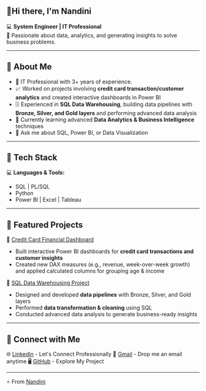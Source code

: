 ## 👋Hi there, I'm Nandini

💻 **System Engineer | IT Professional**  
🔎 Passionate about data, analytics, and generating insights to solve business problems.  

---

## 🔹 About Me  
- 🏢 IT Professional with 3+ years of experience. 
- 📈 Worked on projects involving **credit card transaction/customer analytics** and created interactive dashboards in Power BI  
- 🗄️ Experienced in **SQL Data Warehousing**, building data pipelines with **Bronze, Silver, and Gold layers** and performing advanced data analysis  
- 🌱 Currently learning advanced **Data Analytics & Business Intelligence** techniques  
- 💬 Ask me about SQL, Power BI, or Data Visualization
  
---

## 🔹 Tech Stack  
💻 **Languages & Tools:**  
- SQL | PL/SQL  
- Python  
- Power BI | Excel | Tableau  

---

## 🔹 Featured Projects  
📌 [Credit Card Financial Dashboard](https://github.com/1nandinikumari/Credit_Card_Financial_Dashboard)  
- Built interactive Power BI dashboards for **credit card transactions and customer insights**  
- Created new DAX measures (e.g., revenue, week-over-week growth) and applied calculated columns for grouping age & income  

📌 [SQL Data Warehousing Project](https://github.com/1nandinikumari/SQL-Data-Warehouse_Project)  
- Designed and developed **data pipelines** with Bronze, Silver, and Gold layers  
- Performed **data transformation & cleaning** using SQL  
- Conducted advanced data analysis to generate business-ready insights  

---

## 🔹 Connect with Me  
🌐 [LinkedIn](https://www.linkedin.com/in/nandini-kumari-5aba4a219/) - Let's Connect Professionally
📧 [Gmail](nandinikumari166@gmail.com) - Drop me an email anytime
🖥️ [GitHub](https://github.com/1nandinikumari/SQL-Data-Warehouse_Project) - Explore My Project

---
⭐ From [Nandini](https://github.com/1nandinikumari) 
